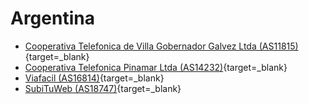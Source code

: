# Argentina

- [Cooperativa Telefonica de Villa Gobernador Galvez Ltda (AS11815)](http://www.telvgg.coop/cgi-bin/trace.cgi){target=_blank}
- [Cooperativa Telefonica Pinamar Ltda (AS14232)](http://tools.telpin.com.ar/cgi-bin/traceroute){target=_blank}
- [Viafacil (AS16814)](http://baires02.com.ar/traceroute){target=_blank}
- [SubiTuWeb (AS18747)](http://www.subituweb.com/nettools/traceroute.php){target=_blank}
